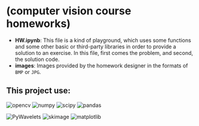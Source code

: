 # (computer vision course homeworks) 

- **HW.ipynb**: This file is a kind of playground, which uses some functions  and some other basic or third-party libraries in order to provide a solution to an exercise. In this file, first comes the problem, and second, the solution code.
- **images**: Images provided by the homework designer in the formats of `BMP` or `JPG`.

## This project use:

![opencv](https://img.shields.io/badge/opencv--red)
![numpy](https://img.shields.io/badge/numpy-%20-lightgrey)
![scipy](https://img.shields.io/badge/scipy--blue)
![pandas](https://img.shields.io/badge/pandas--purple)

![PyWavelets](https://img.shields.io/badge/PyWavelets--brightgreen)
![skimage](https://img.shields.io/badge/skimage--orange)
![matplotlib](https://img.shields.io/badge/matplotlib--pink)




